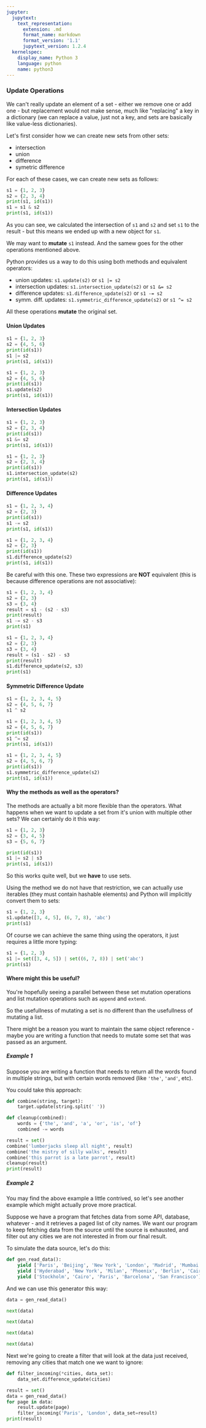 ```yaml
---
jupyter:
  jupytext:
    text_representation:
      extension: .md
      format_name: markdown
      format_version: '1.1'
      jupytext_version: 1.2.4
  kernelspec:
    display_name: Python 3
    language: python
    name: python3
---
```


### Update Operations


We can't really update an element of a set - either we remove one or add one - but replacement would not make sense, much like "replacing" a key in a dictionary (we can replace a value, just not a key, and sets are basically like value-less dictionaries).


Let's first consider how we can create new sets from other sets:


* intersection
* union
* difference
* symetric difference


For each of these cases, we can create new sets as follows:

```python
s1 = {1, 2, 3}
s2 = {2, 3, 4}
print(s1, id(s1))
s1 = s1 & s2
print(s1, id(s1))
```

As you can see, we calculated the intersection of `s1` and `s2` and set `s1` to the result - but this means we ended up with a new object for `s1`.

We may want to **mutate** `s1` instead.
And the samew goes for the other operations mentioned above.

Python provides us a way to do this using both methods and equivalent operators:


* union updates: `s1.update(s2)` or `s1 |= s2`
* intersection updates: `s1.intersection_update(s2)` or `s1 &= s2`
* difference updates: `s1.difference_update(s2)` or `s1 -= s2`
* symm. diff. updates: `s1.symmetric_difference_update(s2)` or `s1 ^= s2`


All these operations **mutate** the original set.


#### Union Updates

```python
s1 = {1, 2, 3}
s2 = {4, 5, 6}
print(id(s1))
s1 |= s2
print(s1, id(s1))
```

```python
s1 = {1, 2, 3}
s2 = {4, 5, 6}
print(id(s1))
s1.update(s2)
print(s1, id(s1))
```

#### Intersection Updates

```python
s1 = {1, 2, 3}
s2 = {2, 3, 4}
print(id(s1))
s1 &= s2
print(s1, id(s1))
```

```python
s1 = {1, 2, 3}
s2 = {2, 3, 4}
print(id(s1))
s1.intersection_update(s2)
print(s1, id(s1))
```

#### Difference Updates

```python
s1 = {1, 2, 3, 4}
s2 = {2, 3}
print(id(s1))
s1 -= s2
print(s1, id(s1))
```

```python
s1 = {1, 2, 3, 4}
s2 = {2, 3}
print(id(s1))
s1.difference_update(s2)
print(s1, id(s1))
```

Be careful with this one. These two expressions are **NOT** equivalent (this is because difference operations are not associative):

```python
s1 = {1, 2, 3, 4}
s2 = {2, 3}
s3 = {3, 4}
result = s1 - (s2 - s3)
print(result)
s1 -= s2 - s3
print(s1)
```

```python
s1 = {1, 2, 3, 4}
s2 = {2, 3}
s3 = {3, 4}
result = (s1 - s2) - s3
print(result)
s1.difference_update(s2, s3)
print(s1)
```

#### Symmetric Difference Update

```python
s1 = {1, 2, 3, 4, 5}
s2 = {4, 5, 6, 7}
s1 ^ s2
```

```python
s1 = {1, 2, 3, 4, 5}
s2 = {4, 5, 6, 7}
print(id(s1))
s1 ^= s2
print(s1, id(s1))
```

```python
s1 = {1, 2, 3, 4, 5}
s2 = {4, 5, 6, 7}
print(id(s1))
s1.symmetric_difference_update(s2)
print(s1, id(s1))
```

#### Why the methods as well as the operators?


The methods are actually a bit more flexible than the operators.
What happens when we want to update a set from it's union with multiple other sets?
We can certainly do it this way:

```python
s1 = {1, 2, 3}
s2 = {3, 4, 5}
s3 = {5, 6, 7}
```

```python
print(id(s1))
s1 |= s2 | s3
print(s1, id(s1))
```

So this works quite well, but we **have** to use sets.

Using the method we do not have that restriction, we can actually use iterables (they must contain hashable elements) and Python will implicitly convert them to sets:

```python
s1 = {1, 2, 3}
s1.update([3, 4, 5], (6, 7, 8), 'abc')
print(s1)
```

Of course we can achieve the same thing using the operators, it just requires a little more typing:

```python
s1 = {1, 2, 3}
s1 |= set([3, 4, 5]) | set((6, 7, 8)) | set('abc')
print(s1)
```

#### Where might this be useful?


You're hopefully seeing a parallel between these set mutation operations and list mutation operations such as `append` and `extend`.

So the usefullness of mutating a set is no different than the usefullness of mutating a list.

There might be a reason you want to maintain the same object reference - maybe you are writing a function that needs to mutate some set that was passed as an argument.


##### Example 1


Suppose you are writing a function that needs to return all the words found in multiple strings, but with certain words removed (like `'the'`, `'and'`, etc).

You could take this approach:

```python
def combine(string, target):
    target.update(string.split(' '))
```

```python
def cleanup(combined):
    words = {'the', 'and', 'a', 'or', 'is', 'of'}
    combined -= words
```

```python
result = set()
combine('lumberjacks sleep all night', result)
combine('the mistry of silly walks', result)
combine('this parrot is a late parrot', result)
cleanup(result)
print(result)
```

##### Example 2


You may find the above example a little contrived, so let's see another example which might actually prove more practical.

Suppose we have a program that fetches data from some API, database, whatever - and it retrieves a paged list of city names. We want our program to keep fetching data from the source until the source is exhausted, and filter out any cities we are not interested in from our final result.


To simulate the data source, let's do this:

```python
def gen_read_data():
    yield ['Paris', 'Beijing', 'New York', 'London', 'Madrid', 'Mumbai']
    yield ['Hyderabad', 'New York', 'Milan', 'Phoenix', 'Berlin', 'Cairo']
    yield ['Stockholm', 'Cairo', 'Paris', 'Barcelona', 'San Francisco']
```

And we can use this generator this way:

```python
data = gen_read_data()
```

```python
next(data)
```

```python
next(data)
```

```python
next(data)
```

```python
next(data)
```

Next we're going to create a filter that will look at the data just received, removing any cities that match one we want to ignore:

```python
def filter_incoming(*cities, data_set):
    data_set.difference_update(cities)
```

```python
result = set()
data = gen_read_data()
for page in data:
    result.update(page)
    filter_incoming('Paris', 'London', data_set=result)
print(result)
```
